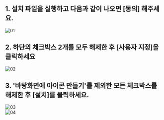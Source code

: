 ## 1. 설치 파일을 실행하고 다음과 같이 나오면 [동의] 해주세요.
![01](https://user-images.githubusercontent.com/49784035/182071543-8ef5f3c4-f905-4ce0-b8db-34974d7ae011.png)   
## 2. 하단의 체크박스 2개를 모두 해제한 후 [사용자 지정]을 클릭하세요
![02](https://user-images.githubusercontent.com/49784035/182071548-7079eb37-e6e8-420b-8aa6-904afe191b25.png)   
## 3. '바탕화면에 아이콘 만들기'를 제외한 모든 체크박스를 해제한 후 [설치]를 클릭하세요.
![03](https://user-images.githubusercontent.com/49784035/182071549-7414e57d-7021-443c-a6e4-b6ce8d852183.png)   
![04](https://user-images.githubusercontent.com/49784035/182071550-8a7c833e-8b4b-42f2-a5a5-0398a7543c29.png)   
